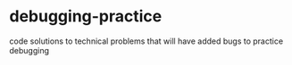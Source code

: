 # debugging-practice
code solutions to technical problems that will have added bugs to practice debugging
